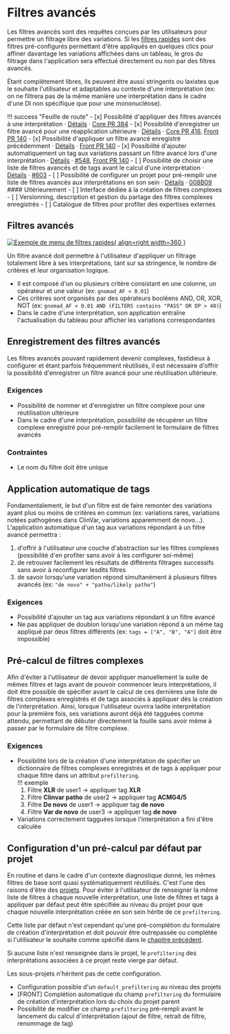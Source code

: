 # Filtres avancés

Les filtres avancés sont des requêtes conçues par les utilisateurs pour permettre un filtrage libre des variations. Si les [filtres rapides](./quickfilters.md) sont des filtres pré-configurés permettant d'être appliqués en quelques clics pour affiner davantage les variations affichées dans un tableau, le gros du filtrage dans l'application sera effectué directement ou non par des filtres avancés.

Étant complètement libres, ils peuvent être aussi stringents ou laxistes que le souhaite l'utilisateur et adaptables au contexte d'une interprétation (ex: on ne filtrera pas de la même manière une interprétation dans le cadre d'une DI non spécifique que pour une mononucléose).

!!! success "Feuille de route"
	- [x] Possibilité d'appliquer des filtres avancés à une interprétation · [Détails](#filtres-avancés) · [Core PR 384](https://github.com/DiaghoProject/diagho-core/pull/384)
    - [x] Possibilité d'enregistrer un filtre avancé pour une réapplication ultérieure · [Détails](#enregistrement-des-filtres-avancés) · [Core PR 416](https://github.com/DiaghoProject/diagho-core/pull/416), [Front PR 140](https://github.com/DiaghoProject/diagho-front/pull/140)
    - [x] Possibilité d'appliquer un filtre avancé enregistré précédemment · [Détails](#enregistrement-des-filtres-avancés) · [Front PR 140](https://github.com/DiaghoProject/diagho-front/pull/140)
    - [x] Possibilité d'ajouter automatiquement un tag aux variations passant un filtre avancé lors d'une interprétation · [Détails](#application-automatique-de-tags) · [#548](https://github.com/DiaghoProject/diagho-core/issues/548), [Front PR 140](https://github.com/DiaghoProject/diagho-front/pull/140)
    - [ ] Possibilité de choisir une liste de filtres avancés et de tags avant le calcul d'une interprétation · [Détails](#pré-calcul-de-filtres-complexes) · [#603](https://github.com/DiaghoProject/diagho-core/issues/603)
    - [ ] Possibilité de configurer un projet pour pré-remplir une liste de filtres avancés aux interprétations en son sein · [Détails](#configuration-dun-pré-calcul-par-défaut-par-projet) · [008B09](https://github.com/orgs/DiaghoProject/projects/5/views/1?pane=issue&itemId=32323189)
    #### Ultérieurement
    - [ ] Interface dédiée à la création de filtres complexes
    - [ ] Versionning, description et gestion du partage des filtres complexes enregistrés
    - [ ] Catalogue de filtres pour profiter des expertises externes

## Filtres avancés

[![Exemple de menu de filtres rapides](/images/202308advancedfiltersform_detailed.png){ align=right width=360 }](/images/202308advancedfiltersform_detailed.png)

Un filtre avancé doit permettre à l'utilisateur d'appliquer un filtrage totalement libre à ses interprétations, tant sur sa stringence, le nombre de critères et leur organisation logique.

- Il est composé d'un ou plusieurs critère consistant en une colonne, un opérateur et une valeur (ex: `gnomad_AF < 0.01`)
- Ces critères sont organisés par des opérateurs booléens AND, OR, XOR, NOT (ex: `gnomad_AF < 0.01 AND (FILTERS contains "PASS" OR DP > 40)`)
- Dans le cadre d'une interprétation, son application entraîne l'actualisation du tableau pour afficher les variations correspondantes

## Enregistrement des filtres avancés
Les filtres avancés pouvant rapidement devenir complexes, fastidieux à configurer et étant parfois fréquemment réutilisés, il est nécessaire d'offrir la possibilité d'enregistrer un filtre avancé pour une réutilisation ultérieure.

### Exigences

- Possibilité de nommer et d'enregistrer un filtre complexe pour une réutilisation ultérieure
- Dans le cadre d'une interprétation, possibilité de récupérer un filtre complexe enregistré pour pré-remplir facilement le formulaire de filtres avancés

### Contraintes

- Le nom du filtre doit être unique

## Application automatique de tags
Fondamentalement, le but d'un filtre est de faire remonter des variations ayant plus ou moins de critères en commun (ex: variations rares, variations notées pathogènes dans ClinVar, variations apparemment de novo…). L'application automatique d'un tag aux variations répondant à un filtre avancé permettra :

1. d'offrir à l'utilisateur une couche d'abstraction sur les filtres complexes (possibilité d'en profiter sans avoir à les configurer soi-même)
2. de retrouver facilement les résultats de différents filtrages successifs sans avoir à reconfigurer lesdits filtres 
3. de savoir lorsqu'une variation répond simultanément à plusieurs filtres avancés (ex: `"de novo" + "patho/likely patho"`)

### Exigences

- Possibilité d'ajouter un tag aux variations répondant à un filtre avancé 
- Ne pas appliquer de doublon lorsqu'une variation répond à un même tag appliqué par deux filtres différents (ex: `tags = ["A", "B", "A"]` doit être impossible)

## Pré-calcul de filtres complexes
Afin d'éviter à l'utilisateur de devoir appliquer manuellement la suite de mêmes filtres et tags avant de pouvoir commencer leurs interprétations, il doit être possible de spécifier avant le calcul de ces dernières une liste de filtres complexes enregistrés et de tags associés à appliquer dès la création de l'interprétation. Ainsi, lorsque l'utilisateur ouvrira ladite interprétation pour la première fois, ses variations auront déjà été tagguées comme attendu, permettant de débuter directement la fouille sans avoir même à passer par le formulaire de filtre complexe. 

### Exigences

- Possibilité lors de la création d'une interprétation de spécifier un dictionnaire de filtres complexes enregistrés et de tags à appliquer pour chaque filtre dans un attribut `prefiltering`.  
!!! exemple
    1. Filtre **XLR** de user1 → appliquer tag **XLR**
    2. Filtre **Clinvar patho** de user2 → appliquer tag **ACMG4/5**
    3. Filtre **De novo** de user1 → appliquer tag **de novo**
    4. Filtre **Var de novo** de user3 → appliquer tag **de novo**
- Variations correctement tagguées lorsque l'interprétation a fini d'être calculée

## Configuration d'un pré-calcul par défaut par projet
En routine et dans le cadre d'un contexte diagnostique donné, les mêmes filtres de base sont quasi systématiquement réutilisés. C'est l'une des raisons d'être des [projets](./projects.md). Pour éviter à l'utilisateur de renseigner la même liste de filtres à chaque nouvelle interprétation, une liste de filtres et tags à appliquer par défaut peut être spécifiée au niveau du projet pour que chaque nouvelle interprétation créée en son sein hérite de ce `prefiltering`.

Cette liste par défaut n'est cependant qu'une pré-complétion du formulaire de création d'interprétation et doit pouvoir être outrepassée ou complétée si l'utilisateur le souhaite comme spécifié dans le [chapitre précédent](#pré-calcul-de-filtres-complexes).

Si aucune liste n'est renseignée dans le projet, le `prefiltering` des interprétations associées à ce projet reste vierge par défaut.

Les sous-projets n'héritent pas de cette configuration.

- Configuration possible d'un `default_prefiltering` au niveau des projets
- [FRONT] Complétion automatique du champ `prefiltering` du formulaire de création d'interprétation lors du choix du projet parent
- Possibilité de modifier ce champ `prefiltering` pré-rempli avant le lancement du calcul d'interprétation (ajout de filtre, retrait de filtre, renommage de tag)